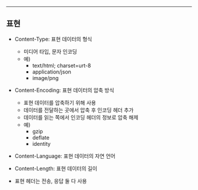 ---
## 표현

* Content-Type: 표현 데이터의 형식
  * 미디어 타입, 문자 인코딩
  * 예)
    * text/html; charset=urt-8
    * application/json
    * image/png

* Content-Encoding: 표현 데이터의 압축 방식
  * 표현 데이터를 압축하기 위해 사용
  * 데이터를 전달하는 곳에서 압축 후 인코딩 헤더 추가
  * 데이터를 읽는 쪽에서 인코딩 헤더의 정보로 압축 해제
  * 예)
    * gzip
    * deflate
    * identity
  
* Content-Language: 표현 데이터의 자연 언어
* Content-Length: 표현 데이터의 길이

* 표현 헤더는 전송, 응답 둘 다 사용
